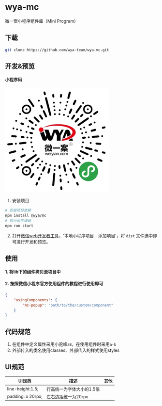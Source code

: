 # wya-mc
微一案小程序组件库（Mini Program）
## 下载
``` bash
git clone https://github.com/wya-team/wya-mc.git
```

## 开发&预览
#### 小程序码
![小程序码](/assets/wya-mc.jpg)
1. 安装项目
``` bash
# 安装项目依赖
npm install @wya/mc
# 执行组件编译
npm run start
```
2. 打开[微信web开发者工具](https://mp.weixin.qq.com/debug/wxadoc/dev/devtools/download.html)，'本地小程序项目 - 添加项目'，将 `dist` 文件选中即可进行开发和预览。
## 使用
#### 1. 将lib下的组件拷贝至项目中
#### 2. 按照微信小程序官方使用组件的教程进行使用即可
```json
{
    "usingComponents": {
        "mc-popup": "path/to/the/custom/component"
    }
}
```

## 代码规范
1. 在组件中定义属性采用小驼峰`aB`，在使用组件时采用`a-b`
2. 外部传入的类名使用classes、外部传入的样式使用styles

## UI规范

| UI规范              | 描述             | 其他   |
| ----------------- | -------------- | ---- |
| line-height:1.5;  | 行高统一为字体大小的1.5倍 |      |
| padding: x 20rpx; | 左右边距统一为20rpx   |      |

​	
